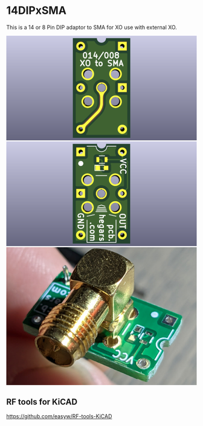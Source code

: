 # 14DIPxSMA
 This is a 14 or 8 Pin DIP adaptor to SMA for XO use with external XO.

![main](images/main.png)
![top](images/top.png)
![real](images/real.png)

## RF tools for KiCAD
https://github.com/easyw/RF-tools-KiCAD
